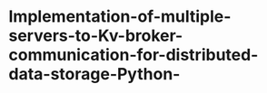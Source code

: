 # Implementation-of-multiple-servers-to-Kv-broker-communication-for-distributed-data-storage-Python-